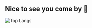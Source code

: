 ## Nice to see you come by 👋

![Top Langs](https://github-readme-stats.vercel.app/api/top-langs/?username=Finnbyte&layout=compact)

